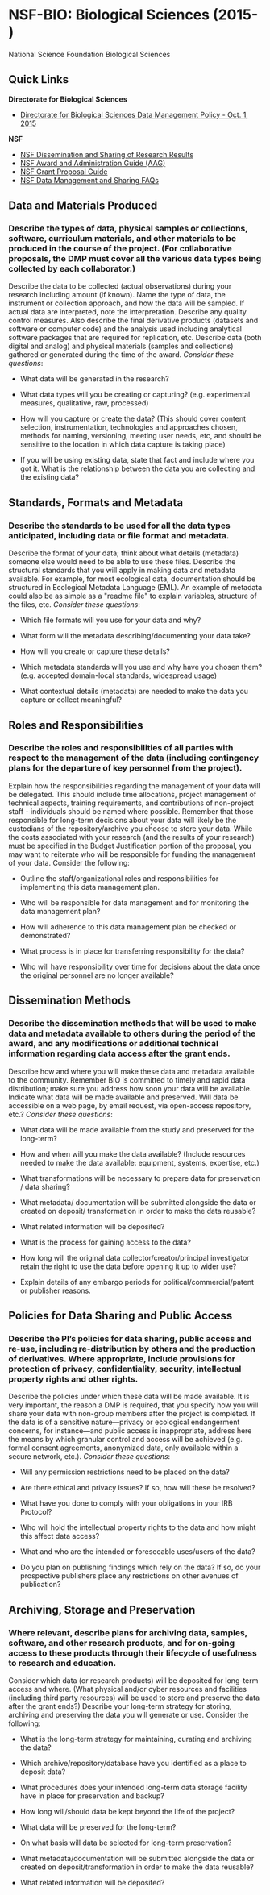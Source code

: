# NSF-BIO: Biological Sciences (2015- )

National Science Foundation
Biological Sciences

## Quick Links 

**Directorate for Biological Sciences**
+ [Directorate for Biological Sciences Data Management Policy - Oct. 1, 2015](http://www.nsf.gov/bio/pubs/BIODMP_Guidance.pdf)

**NSF**
+ [NSF Dissemination and Sharing of Research Results](https://www.nsf.gov/bfa/dias/policy/dmp.jsp)
+ [NSF Award and Administration Guide (AAG)](http://www.nsf.gov/pubs/policydocs/pappguide/nsf15001/aag_6.jsp#VID4)
+ [NSF Grant Proposal Guide](https://www.nsf.gov/pubs/policydocs/pappguide/nsf11001/gpg_2.jsp#dmp)
+ [NSF Data Management and Sharing FAQs](https://www.nsf.gov/bfa/dias/policy/dmpfaqs.jsp)

## Data and Materials Produced

### Describe the types of data, physical samples or collections, software, curriculum materials, and other materials to be produced in the course of the project. (For collaborative proposals, the DMP must cover all the various data types being collected by each collaborator.)

Describe the data to be collected (actual observations) during your research including amount (if known). Name the type of data, the instrument or collection approach, and how the data will be sampled. If actual data are interpreted, note the interpretation. Describe any quality control measures. Also describe the final derivative products (datasets and software or computer code) and the analysis used including analytical software packages that are required for replication, etc. Describe data (both digital and analog) and physical materials (samples and collections) gathered or generated during the time of the award. *Consider these questions*:

-   What data will be generated in the research?

-   What data types will you be creating or capturing? (e.g. experimental measures, qualitative, raw, processed)

-   How will you capture or create the data? (This should cover content selection, instrumentation, technologies and approaches chosen, methods for naming, versioning, meeting user needs, etc, and should be sensitive to the location in which data capture is taking place)

-   If you will be using existing data, state that fact and include where you got it. What is the relationship between the data you are collecting and the existing data?

## Standards, Formats and Metadata

### Describe the standards to be used for all the data types anticipated, including data or file format and metadata.

Describe the format of your data; think about what details (metadata) someone else would need to be able to use these files. Describe the structural standards that you will apply in making data and metadata available. For example, for most ecological data, documentation should be structured in Ecological Metadata Language (EML). An example of metadata could also be as simple as a "readme file" to explain variables, structure of the files, etc. *Consider these questions*:

-   Which file formats will you use for your data and why?

-   What form will the metadata describing/documenting your data take?

-   How will you create or capture these details?

-   Which metadata standards will you use and why have you chosen them? (e.g. accepted domain-local standards, widespread usage)

-   What contextual details (metadata) are needed to make the data you capture or collect meaningful?

## Roles and Responsibilities

### Describe the roles and responsibilities of all parties with respect to the management of the data (including contingency plans for the departure of key personnel from the project).

Explain how the responsibilities regarding the management of your data will be delegated. This should include time allocations, project management of technical aspects, training requirements, and contributions of non-project staff - individuals should be named where possible. Remember that those responsible for long-term decisions about your data will likely be the custodians of the repository/archive you choose to store your data. While the costs associated with your research (and the results of your research) must be specified in the Budget Justification portion of the proposal, you may want to reiterate who will be responsible for funding the management of your data. Consider the following:

-   Outline the staff/organizational roles and responsibilities for implementing this data management plan.

-   Who will be responsible for data management and for monitoring the data management plan?

-   How will adherence to this data management plan be checked or demonstrated?

-   What process is in place for transferring responsibility for the data?

-   Who will have responsibility over time for decisions about the data once the original personnel are no longer available?

## Dissemination Methods

### Describe the dissemination methods that will be used to make data and metadata available to others during the period of the award, and any modifications or additional technical information regarding data access after the grant ends.

Describe how and where you will make these data and metadata available to the community. Remember BIO is committed to timely and rapid data distribution; make sure you address how soon your data will be available. Indicate what data will be made available and preserved. Will data be accessible on a web page, by email request, via open-access repository, etc.? *Consider these questions*:

-   What data will be made available from the study and preserved for the long-term?

-   How and when will you make the data available? (Include resources needed to make the data available: equipment, systems, expertise, etc.)

-   What transformations will be necessary to prepare data for preservation / data sharing?

-   What metadata/ documentation will be submitted alongside the data or created on deposit/ transformation in order to make the data reusable?

-   What related information will be deposited?

-   What is the process for gaining access to the data?

-   How long will the original data collector/creator/principal investigator retain the right to use the data before opening it up to wider use?

-   Explain details of any embargo periods for political/commercial/patent or publisher reasons.

## Policies for Data Sharing and Public Access

### Describe the PI’s policies for data sharing, public access and re-use, including re-distribution by others and the production of derivatives. Where appropriate, include provisions for protection of privacy, confidentiality, security, intellectual property rights and other rights.

Describe the policies under which these data will be made available. It is very important, the reason a DMP is required, that you specify how you will share your data with non-group members after the project is completed. If the data is of a sensitive nature—privacy or ecological endangerment concerns, for instance—and public access is inappropriate, address here the means by which granular control and access will be achieved (e.g. formal consent agreements, anonymized data, only available within a secure network, etc.). *Consider these questions*:

-   Will any permission restrictions need to be placed on the data?

-   Are there ethical and privacy issues? If so, how will these be resolved?

-   What have you done to comply with your obligations in your IRB Protocol?

-   Who will hold the intellectual property rights to the data and how might this affect data access?

-   What and who are the intended or foreseeable uses/users of the data?

-   Do you plan on publishing findings which rely on the data? If so, do your prospective publishers place any restrictions on other avenues of publication?

## Archiving, Storage and Preservation

### Where relevant, describe plans for archiving data, samples, software, and other research products, and for on-going access to these products through their lifecycle of usefulness to research and education.

Consider which data (or research products) will be deposited for long-term access and where. (What physical and/or cyber resources and facilities (including third party resources) will be used to store and preserve the data after the grant ends?) Describe your long-term strategy for storing, archiving and preserving the data you will generate or use. Consider the following:

-   What is the long-term strategy for maintaining, curating and archiving the data?

-   Which archive/repository/database have you identified as a place to deposit data?

-   What procedures does your intended long-term data storage facility have in place for preservation and backup?

-   How long will/should data be kept beyond the life of the project?

-   What data will be preserved for the long-term?

-   On what basis will data be selected for long-term preservation?

-   What metadata/documentation will be submitted alongside the data or created on deposit/transformation in order to make the data reusable?

-   What related information will be deposited?
